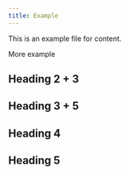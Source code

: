 ```yaml
---
title: Example
---
```


This is an example file for content.

More example

## Heading 2 + 3

## Heading 3 + 5

## Heading 4

## Heading 5